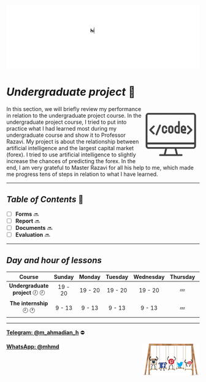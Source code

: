 ![banner](https://github.com/m-ahmadian-h/PNU_3991_AR/blob/main/gif/banner.gif)



# _Undergraduate project_ :wave: 
<img src="https://github.com/m-ahmadian-h/PNU_3991_AR/blob/main/img/banner.png" align="right"  width="150" />
In this section, we will briefly review my performance in relation to the undergraduate project course.
In the undergraduate project course, I tried to put into practice what I had learned most during my undergraduate course and show it to Professor Razavi. My project is about the relationship between artificial intelligence and the largest capital market (forex). I tried to use artificial intelligence to slightly increase the chances of predicting the forex.
In the end, I am very grateful to Master Razavi for all his help to me, which made me progress tens of steps in relation to what I have learned.

***

## _Table of Contents_ :mag_right:
* [ ] __Forms__ :soon:
* [ ] __Report__     :soon:
* [ ] __Documents__  :soon:
* [ ] __Evaluation__ :soon:

***

## _Day and hour of lessons_

|Course                                  |Sunday |Monday |Tuesday|Wednesday|Thursday|Friday|Saturday|
|:--------------------------------------:|:-----:|:-----:|:-----:|:-------:|:------:|:----:|:------:|
|__Undergraduate project__   :clock7: :clock8:|19 - 20|19 - 20|19 - 20|19 - 20  |:zzz:   |:zzz: |19 - 20 |
|__The internship__   :clock9: :clock1:  |9 - 13 |9 - 13 |9 - 13 |9 - 13   |:zzz:   |:zzz: |9 - 13  |

***
__[Telegram: @m_ahmadian_h](https://telegram.me/m_ahmadian_h)__ :no_entry:

__[WhatsApp: @mhmd](https://wa.me/+989215166403)__ 
<img src="https://github.com/m-ahmadian-h/PNU_3991_AR/blob/main/gif/04.gif" align="right" width="150" />

